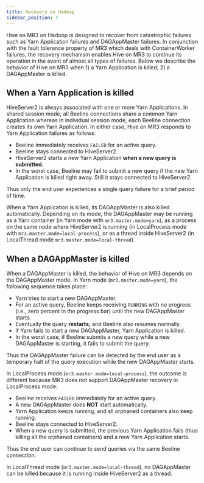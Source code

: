 ```yaml
---
title: Recovery on Hadoop
sidebar_position: 7
---
```


Hive on MR3 on Hadoop is designed to recover from catastrophic failures such as Yarn Application failures and DAGAppMaster failures. 
In conjunction with the fault tolerance property of MR3 which deals with ContainerWorker failures,
the recovery mechanism enables Hive on MR3 to continue its operation in the event of almost all types of failures.
Below we describe the behavior of Hive on MR3 when 1) a Yarn Application is killed; 2) a DAGAppMaster is killed.

## When a Yarn Application is killed

HiveServer2 is always associated with one or more Yarn Applications.
In shared session mode, all Beeline connections share a common Yarn Application
whereas in individual session mode, each Beeline connection creates its own Yarn Application.
In either case, Hive on MR3 responds to Yarn Application failures as follows:

* Beeline immediately receives `FAILED` for an active query.
* Beeline stays connected to HiveServer2.
* HiveServer2 starts a new Yarn Application **when a new query is submitted.**
* In the worst case, Beeline may fail to submit a new query if the new Yarn Application is killed right away. Still it stays connected to HiveServer2.

Thus only the end user experiences a single query failure for a brief period of time.

When a Yarn Application is killed, its DAGAppMaster is also killed automatically.
Depending on its mode, the DAGAppMaster may be running as a Yarn container (in Yarn mode with `mr3.master.mode=yarn`),
as a process on the same node where HiveServer2 is running (in LocalProcess mode with `mr3.master.mode=local-process`), 
or as a thread inside HiveServer2 (in LocalThread mode `mr3.master.mode=local-thread`).

## When a DAGAppMaster is killed

When a DAGAppMaster is killed, the behavior of Hive on MR3 depends on the DAGAppMaster mode.
In Yarn mode (`mr3.master.mode=yarn`), the following sequence takes place:

* Yarn tries to start a new DAGAppMaster.
* For an active query, Beeline keeps receiving `RUNNING` with no progress (i.e., zero percent in the progress bar) until the new DAGAppMaster starts. 
* Eventually the query **restarts,** and Beeline also resumes normally.
* If Yarn fails to start a new DAGAppMaster, Yarn Application is killed. 
* In the worst case, if Beeline submits a new query while a new DAGAppMaster is starting, it fails to submit the query. 

Thus the DAGAppMaster failure can be detected by the end user as a temporary halt of the query execution while the new DAGAppMaster starts.

In LocalProcess mode (`mr3.master.mode=local-process`), 
the outcome is different because MR3 does not support DAGAppMaster recovery in LocalProcess mode:

* Beeline receives `FAILED` immediately for an active query.
* A new DAGAppMaster does **NOT** start automatically.
* Yarn Application keeps running, and all orphaned containers also keep running. 
* Beeline stays connected to HiveServer2.
* When a new query is submitted, the previous Yarn Application fails (thus killing all the orphaned containers) and a new Yarn Application starts.

Thus the end user can continue to send queries via the same Beeline connection.

In LocalThread mode (`mr3.master.mode=local-thread`), no DAGAppMaster can be killed because it is running inside HiveServer2 as a thread.

